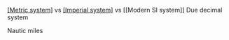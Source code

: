 [[Metric system]](US) vs [[Imperial system]](UK) vs [[Modern SI system]]
Due decimal system

Nautic miles

